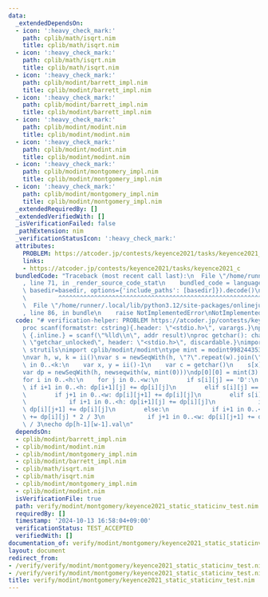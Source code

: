 ```yaml
---
data:
  _extendedDependsOn:
  - icon: ':heavy_check_mark:'
    path: cplib/math/isqrt.nim
    title: cplib/math/isqrt.nim
  - icon: ':heavy_check_mark:'
    path: cplib/math/isqrt.nim
    title: cplib/math/isqrt.nim
  - icon: ':heavy_check_mark:'
    path: cplib/modint/barrett_impl.nim
    title: cplib/modint/barrett_impl.nim
  - icon: ':heavy_check_mark:'
    path: cplib/modint/barrett_impl.nim
    title: cplib/modint/barrett_impl.nim
  - icon: ':heavy_check_mark:'
    path: cplib/modint/modint.nim
    title: cplib/modint/modint.nim
  - icon: ':heavy_check_mark:'
    path: cplib/modint/modint.nim
    title: cplib/modint/modint.nim
  - icon: ':heavy_check_mark:'
    path: cplib/modint/montgomery_impl.nim
    title: cplib/modint/montgomery_impl.nim
  - icon: ':heavy_check_mark:'
    path: cplib/modint/montgomery_impl.nim
    title: cplib/modint/montgomery_impl.nim
  _extendedRequiredBy: []
  _extendedVerifiedWith: []
  _isVerificationFailed: false
  _pathExtension: nim
  _verificationStatusIcon: ':heavy_check_mark:'
  attributes:
    PROBLEM: https://atcoder.jp/contests/keyence2021/tasks/keyence2021_c
    links:
    - https://atcoder.jp/contests/keyence2021/tasks/keyence2021_c
  bundledCode: "Traceback (most recent call last):\n  File \"/home/runner/.local/lib/python3.12/site-packages/onlinejudge_verify/documentation/build.py\"\
    , line 71, in _render_source_code_stat\n    bundled_code = language.bundle(stat.path,\
    \ basedir=basedir, options={'include_paths': [basedir]}).decode()\n          \
    \         ^^^^^^^^^^^^^^^^^^^^^^^^^^^^^^^^^^^^^^^^^^^^^^^^^^^^^^^^^^^^^^^^^^^^^^^^^^^^^^^^^\n\
    \  File \"/home/runner/.local/lib/python3.12/site-packages/onlinejudge_verify/languages/nim.py\"\
    , line 86, in bundle\n    raise NotImplementedError\nNotImplementedError\n"
  code: "# verification-helper: PROBLEM https://atcoder.jp/contests/keyence2021/tasks/keyence2021_c\n\
    proc scanf(formatstr: cstring){.header: \"<stdio.h>\", varargs.}\nproc ii(): int\
    \ {.inline.} = scanf(\"%lld\\n\", addr result)\nproc getchar(): char {.importc:\
    \ \"getchar_unlocked\", header: \"<stdio.h>\", discardable.}\nimport sequtils,\
    \ strutils\nimport cplib/modint/modint\ntype mint = modint998244353_montgomery\n\
    \nvar h, w, k = ii()\nvar s = newSeqWith(h, \"?\".repeat(w).join(\"\"))\nfor i\
    \ in 0..<k:\n    var x, y = ii()-1\n    var c = getchar()\n    s[x][y] = c\n\n\
    var dp = newSeqWith(h, newseqwith(w, mint(0)))\ndp[0][0] = mint(3).pow(h*w - k)\n\
    for i in 0..<h:\n    for j in 0..<w:\n        if s[i][j] == 'D':\n           \
    \ if i+1 in 0..<h: dp[i+1][j] += dp[i][j]\n        elif s[i][j] == 'R':\n    \
    \        if j+1 in 0..<w: dp[i][j+1] += dp[i][j]\n        elif s[i][j] == 'X':\n\
    \            if i+1 in 0..<h: dp[i+1][j] += dp[i][j]\n            if j+1 in 0..<w:\
    \ dp[i][j+1] += dp[i][j]\n        else:\n            if i+1 in 0..<h: dp[i+1][j]\
    \ += dp[i][j] * 2 / 3\n            if j+1 in 0..<w: dp[i][j+1] += dp[i][j] * 2\
    \ / 3\necho dp[h-1][w-1].val\n"
  dependsOn:
  - cplib/modint/barrett_impl.nim
  - cplib/modint/modint.nim
  - cplib/modint/montgomery_impl.nim
  - cplib/modint/barrett_impl.nim
  - cplib/math/isqrt.nim
  - cplib/math/isqrt.nim
  - cplib/modint/montgomery_impl.nim
  - cplib/modint/modint.nim
  isVerificationFile: true
  path: verify/modint/montgomery/keyence2021_static_staticinv_test.nim
  requiredBy: []
  timestamp: '2024-10-13 16:58:04+09:00'
  verificationStatus: TEST_ACCEPTED
  verifiedWith: []
documentation_of: verify/modint/montgomery/keyence2021_static_staticinv_test.nim
layout: document
redirect_from:
- /verify/verify/modint/montgomery/keyence2021_static_staticinv_test.nim
- /verify/verify/modint/montgomery/keyence2021_static_staticinv_test.nim.html
title: verify/modint/montgomery/keyence2021_static_staticinv_test.nim
---
```

